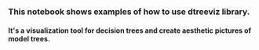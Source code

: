 ### This notebook shows examples of how to use dtreeviz library.
#### It's a visualization tool for decision trees and create aesthetic pictures of model trees.
